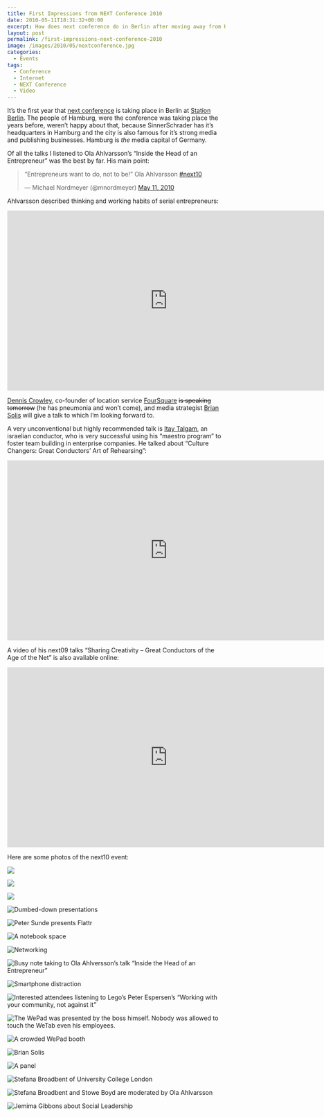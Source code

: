 ```yaml
---
title: First Impressions from NEXT Conference 2010
date: 2010-05-11T18:31:32+00:00
excerpt: How does next conference do in Berlin after moving away from Hamburg?
layout: post
permalink: /first-impressions-next-conference-2010
image: /images/2010/05/nextconference.jpg
categories:
  - Events
tags:
  - Conference
  - Internet
  - NEXT Conference
  - Video
---
```

It’s the first year that [next conference](https://nextconf.eu/) is taking place in Berlin at [Station Berlin](http://www.station-berlin.de/). The people of Hamburg, were the conference was taking place the years before, weren’t happy about that, because SinnerSchrader has it’s headquarters in Hamburg and the city is also famous for it’s strong media and publishing businesses. Hamburg is _the_ media capital of Germany.

Of all the talks I listened to Ola Ahlvarsson’s “Inside the Head of an Entrepreneur” was the best by far. His main point:

> “Entrepreneurs want to do, not to be!” Ola Ahlvarsson [#next10](https://twitter.com/search?q=%23next10)
> 
> — Michael Nordmeyer (@mnordmeyer) [May 11, 2010](https://twitter.com/mnordmeyer/statuses/13791338476)

Ahlvarsson described thinking and working habits of serial entrepreneurs:

<iframe src="https://video.nextconf.eu/v.ihtml?photo%5fid=855720" width="740" height="416" frameborder="0" scrolling="no" allowfullscreen="allowfullscreen"></iframe>

[Dennis Crowley](http://denniscrowley.com/), co-founder of location service [FourSquare](https://foursquare.com/) <del>is speaking tomorrow</del> (he has pneumonia and won’t come), and media strategist [Brian Solis](http://www.briansolis.com/) will give a talk to which I’m looking forward to.

A very unconventional but highly recommended talk is [Itay Talgam](http://www.talgam.com/), an israelian conductor, who is very successful using his “maestro program” to foster team building in enterprise companies. He talked about “Culture Changers: Great Conductors’ Art of Rehearsing”:

<iframe src="https://video.nextconf.eu/v.ihtml?photo%5fid=885184" width="740" height="416" frameborder="0" scrolling="no" allowfullscreen="allowfullscreen"></iframe>

A video of his next09 talks “Sharing Creativity – Great Conductors of the Age of the Net” is also available online:

<iframe src="https://video.nextconf.eu/v.ihtml?photo%5fid=923266" width="740" height="416" frameborder="0" scrolling="no" allowfullscreen="allowfullscreen"></iframe>

Here are some photos of the next10 event:

![](https://michaelnordmeyer.com/images/2010/05/IMG_0223.jpg)

![](https://michaelnordmeyer.com/images/2010/05/IMG_0224.jpg)

![](https://michaelnordmeyer.com/images/2010/05/IMG_0227.jpg)

![Dumbed-down presentations](https://michaelnordmeyer.com/images/2010/05/IMG_0229.jpg)

![Peter Sunde presents Flattr](https://michaelnordmeyer.com/images/2010/05/IMG_0235.jpg)

![A notebook space](https://michaelnordmeyer.com/images/2010/05/IMG_0239.jpg)

![Networking](https://michaelnordmeyer.com/images/2010/05/IMG_0240.jpg)

![Busy note taking to Ola Ahlversson’s talk “Inside the Head of an Entrepreneur”](https://michaelnordmeyer.com/images/2010/05/IMG_0244.jpg)

![Smartphone distraction](https://michaelnordmeyer.com/images/2010/05/IMG_0250.jpg)

![Interested attendees listening to Lego’s Peter Espersen’s “Working with your community, not against it”](https://michaelnordmeyer.com/images/2010/05/IMG_0257.jpg)

![The WePad was presented by the boss himself. Nobody was allowed to touch the WeTab even his employees.](https://michaelnordmeyer.com/images/2010/05/IMG_0261.jpg)

![A crowded WePad booth](https://michaelnordmeyer.com/images/2010/05/IMG_0260.jpg)

![Brian Solis](https://michaelnordmeyer.com/images/2010/05/IMG_0258.jpg)

![A panel](https://michaelnordmeyer.com/images/2010/05/IMG_0259.jpg)

![Stefana Broadbent of University College London](https://michaelnordmeyer.com/images/2010/05/IMG_0262.jpg)

![Stefana Broadbent and Stowe Boyd are moderated by Ola Ahlvarsson](https://michaelnordmeyer.com/images/2010/05/IMG_0264.jpg)

![Jemima Gibbons about Social Leadership](https://michaelnordmeyer.com/images/2010/05/IMG_0266.jpg)